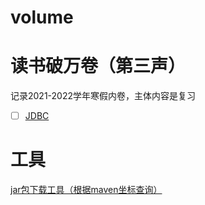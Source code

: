 # volume

# 读书破万卷（第三声）

记录2021-2022学年寒假内卷，主体内容是复习

- [ ] [JDBC](01-jdbc/README.md)


# 工具
[jar包下载工具（根据maven坐标查询）](https://repo1.maven.org/)
